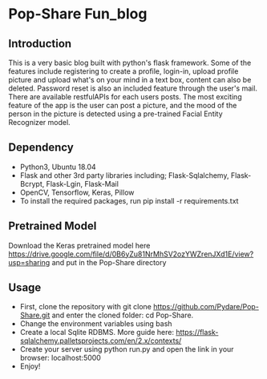 # Pop-Share Fun_blog
## Introduction
This is a very basic blog built with python's flask framework. Some of the features include registering to create a profile, login-in, upload profile picture and upload what's on your mind in a text box, content can also be deleted. Password reset is also an included feature through the user's mail. There are available restfulAPIs for each users posts. The most exciting feature of the app is the user can post a picture, and the mood of the person in the picture is detected using a pre-trained Facial Entity Recognizer model.
## Dependency
- Python3, Ubuntu 18.04
- Flask and other 3rd party libraries including; Flask-Sqlalchemy, Flask-Bcrypt, Flask-Lgin, Flask-Mail
- OpenCV, Tensorflow, Keras, Pillow
- To install the required packages, run pip install -r requirements.txt
## Pretrained Model
Download the Keras pretrained model here https://drive.google.com/file/d/0B6yZu81NrMhSV2ozYWZrenJXd1E/view?usp=sharing and put in the Pop-Share directory
## Usage
- First, clone the repository with git clone https://github.com/Pydare/Pop-Share.git and enter the cloned folder: cd Pop-Share.
- Change the environment variables using bash
- Create a local Sqlite RDBMS. More guide here: https://flask-sqlalchemy.palletsprojects.com/en/2.x/contexts/
- Create your server using python run.py and open the link in your browser: localhost:5000
- Enjoy!
